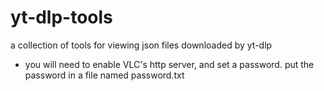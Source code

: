 # yt-dlp-tools
a collection of tools for viewing json files downloaded by yt-dlp

- you will need to enable VLC's http server, and set a password. put the password in a file named password.txt